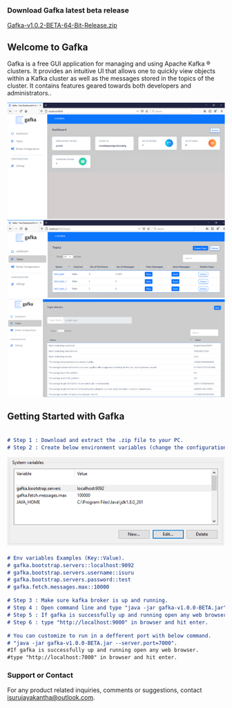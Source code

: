### Download Gafka latest beta release 
<a class="btn" href="https://github.com/isurujayakantha/gafka-releases/releases/download/v1.0.2-BETA/gafka-v1.0.2-BETA.zip" class="btn">Gafka-v1.0.2-BETA-64-Bit-Release.zip</a> 

## Welcome to Gafka

Gafka is a free GUI application for managing and using Apache Kafka ® clusters. It provides an intuitive UI that allows one to quickly view objects within a Kafka cluster as well as the messages stored in the topics of the cluster. It contains features geared towards both developers and administrators..

![Gafka](gafka-img-1.PNG)
![Gafka](gafka-img-2.PNG)
![Gafka](gafka-img-3.PNG)

## Getting Started with Gafka

```markdown

# Step 1 : Download and extract the .zip file to your PC.
# Step 2 : Create below environment variables (change the configuration if you run kafka broker in a deferent port)
```
![step2](step-2.png)

```markdown
# Env variables Examples (Key::Value). 
# gafka.bootstrap.servers::localhost:9092
# gafka.bootstrap.servers.username::isuru
# gafka.bootstrap.servers.password::test
# gafka.fetch.messages.max::10000
```

```markdown
# Step 3 : Make sure kafka broker is up and running. 
# Step 4 : Open command line and type "java -jar gafka-v1.0.0-BETA.jar".
# Step 5 : If gafka is successfully up and running open any web browser.
# Step 6 : type "http://localhost:9000" in browser and hit enter.

```

```markdown
# You can customize to run in a defferent port with below command. 
# "java -jar gafka-v1.0.0-BETA.jar --server.port=7000".
#If gafka is successfully up and running open any web browser.
#type "http://localhost:7000" in browser and hit enter.

```

### Support or Contact
 
For any product related inquiries, comments or suggestions, contact isurujayakantha@outlook.com. 
